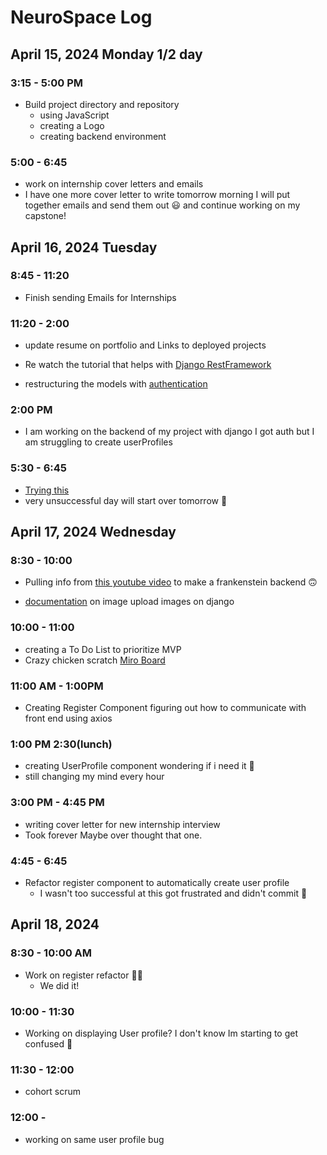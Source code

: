 # NeuroSpace Log

## April 15, 2024 Monday 1/2 day

### 3:15 - 5:00 PM

- Build project directory and repository
  - using JavaScript
  - creating a Logo
  - creating backend environment

### 5:00 - 6:45

- work on internship cover letters and emails
- I have one more cover letter to write tomorrow morning I will put together emails and send them out 😃 and continue working on my capstone!

## April 16, 2024 Tuesday

### 8:45 - 11:20

- Finish sending Emails for Internships

### 11:20 - 2:00

- update resume on portfolio and Links to deployed projects

- Re watch the tutorial that helps with [Django RestFramework](https://youtu.be/i5JykvxUk_A)

- restructuring the models with [authentication](https://www.youtube.com/watch?v=llrIu4Qsl7c)

### 2:00 PM

- I am working on the backend of my project with django I got auth but I am struggling to create userProfiles

### 5:30 - 6:45

- [Trying this](https://www.youtube.com/watch?v=xjMP0hspNLE)
- very unsuccessful day will start over tomorrow 🥲

## April 17, 2024 Wednesday

### 8:30 - 10:00

- Pulling info from [this youtube video](https://youtu.be/aNk2CAkHvlE?si=c3iVtePk2zZ3C3vQ) to make a frankenstein backend 🙃

- [documentation](https://www.javatpoint.com/django-image-upload) on image upload images on django

### 10:00 - 11:00

- creating a To Do List to prioritize MVP
- Crazy chicken scratch [Miro Board](https://miro.com/welcomeonboard/ZDNQdmVBczB5WExHM3FmNThmZVdESEF0WWd3TkpVZGpWUEhlWDZBY3k5cHYyRkFzY0Iwd1RzM0V1SWE5NjcyRnwzNDU4NzY0NTcxNjExNjc3ODAxfDI=?share_link_id=899915525845)

### 11:00 AM - 1:00PM

- Creating Register Component figuring out how to communicate with front end using axios

### 1:00 PM 2:30(lunch)

- creating UserProfile component wondering if i need it 🥹
- still changing my mind every hour

### 3:00 PM - 4:45 PM

- writing cover letter for new internship interview
- Took forever Maybe over thought that one.

### 4:45 - 6:45

- Refactor register component to automatically create user profile
  - I wasn't too successful at this got frustrated and didn't commit 🫠

## April 18, 2024

### 8:30 - 10:00 AM

- Work on register refactor 🤞🏼
  - We did it!

### 10:00 - 11:30

- Working on displaying User profile? I don't know Im starting to get confused 👀

### 11:30 - 12:00

- cohort scrum

### 12:00 -

- working on same user profile bug